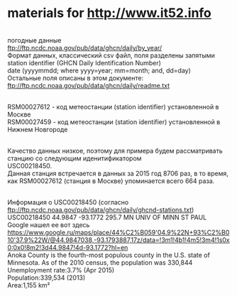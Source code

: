 # materials for http://www.it52.info
<br/>погодные данные
<br/>ftp://ftp.ncdc.noaa.gov/pub/data/ghcn/daily/by_year/
<br/>Формат данных, классический csv файл, поля разделены запятыми
<br/>station identifier (GHCN Daily Identification Number)
<br/>date (yyyymmdd; where yyyy=year; mm=month; and, dd=day)
<br/>Остальные поля описаны в этом документе:
<br/>ftp://ftp.ncdc.noaa.gov/pub/data/ghcn/daily/readme.txt

<br/>RSM00027612 - код метеостанции (station identifier) установленной в Москве
<br/>RSM00027459 - код метеостанции (station identifier) установленной в Нижнем Новгороде

<br/>Качество данных низкое, поэтому для примера будем рассматривать станцию со следующим иденитификатором
<br/>USC00218450.
<br/>Данная станция встречается в данных за 2015 год 8706 раз, в то время, как RSM00027612 (станция в Москве) упоминается всего 664 раза.

<br/>Информация о USC00218450 (согласно ftp://ftp.ncdc.noaa.gov/pub/data/ghcn/daily/ghcnd-stations.txt)
<br/>USC00218450  44.9847  -93.1772  295.7 MN UNIV OF MINN ST PAUL
<br/>Google нашел ее вот здесь
<br/>https://www.google.ru/maps/place/44%C2%B059'04.9%22N+93%C2%B010'37.9%22W/@44.9847038,-93.1793887,17z/data=!3m1!4b1!4m5!3m4!1s0x0:0x0!8m2!3d44.9847!4d-93.1772?hl=en
<br/>Anoka County is the fourth-most populous county in the U.S. state of Minnesota. As of the 2010 census, the population was 330,844
<br/>Unemployment rate:3.7% (Apr 2015)
<br/>Population:339,534 (2013)
<br/>Area:1,155 km²
